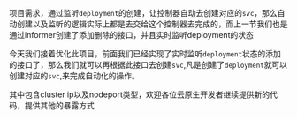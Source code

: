 项目需求，通过监听`deployment`的创建，让控制器自动去创建对应的`svc`，那么自动创建以及监听的逻辑实际上都是去交给这个控制器去完成的，而上一节我们也是通过informer创建了添加删除的接口，并且实时监听deployment的状态

今天我们接着优化此项目，前面我们已经实现了实时监听`deployment`状态的添加的接口了，那么我们就可以再根据此接口去创建`svc`,凡是创建了`deployment`就可以创建对应的`svc`,来完成自动化的操作。

其中包含cluster ip以及nodeport类型，欢迎各位云原生开发者继续提供新的代码，提供其他的暴露方式
